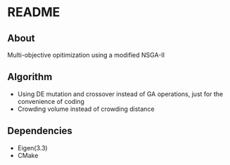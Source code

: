 # README

## About

Multi-objective opitimization using a modified NSGA-II

## Algorithm

- Using DE mutation and crossover instead of GA operations, just for the convenience of coding
- Crowding volume instead of crowding distance

## Dependencies

- Eigen(3.3)
- CMake
